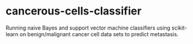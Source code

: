 # cancerous-cells-classifier
Running naive Bayes and support vector machine classifiers using scikit-learn on benign/malignant cancer cell data sets to predict metastasis.
